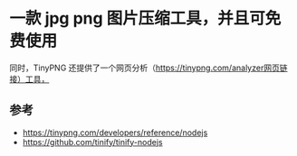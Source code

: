 # 一款 jpg png 图片压缩工具，并且可免费使用


同时，TinyPNG 还提供了一个网页分析（https://tinypng.com/analyzer网页链接）工具，

## 参考
- https://tinypng.com/developers/reference/nodejs
- https://github.com/tinify/tinify-nodejs
